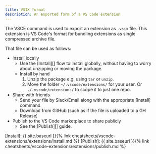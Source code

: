 ```yaml
---
title: VSIX format
description: An exported form of a VS Code extension
---
```


The VSCE command is used to export an extension as `.vsix` file. This extension is VS Code's format for bundling extensions as single compressed archive file.

That file can be used as follows:

- Install locally
    - Use the [Install][] flow to install globally, without having to worry about unzipping or moving the package.
    - Install by hand
        1. Unzip the package e.g. using `tar` or `unzip`.
        2. Move the folder `~/.vscode/extensions/` for your user. Or `./.vscode/extensions/` to scope it to just one repo.
- Share with friends
    - Send your file by Slack/Email along with the appropriate [Install] command.
    - Download from GitHub (such as if the file is uploaded to a GH Release)
- Publish to the VS Code marketplace to share publicly
    - See the [Publish][] guide.

[Install]: {{ site.baseurl }}{% link cheatsheets/vscode-extensions/extensions/install.md %}
[Publish]: {{ site.baseurl }}{% link cheatsheets/vscode-extensions/extensions/publish.md %}
